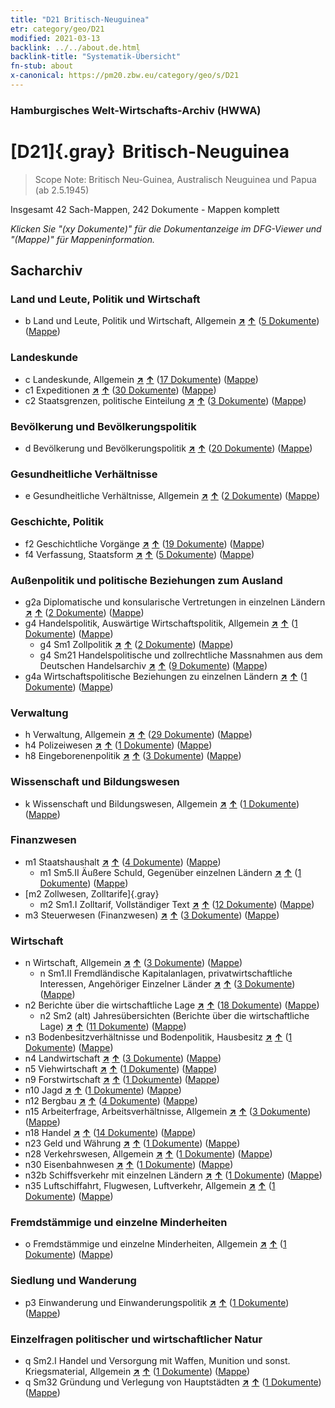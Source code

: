 ```yaml
---
title: "D21 Britisch-Neuguinea"
etr: category/geo/D21
modified: 2021-03-13
backlink: ../../about.de.html
backlink-title: "Systematik-Übersicht"
fn-stub: about
x-canonical: https://pm20.zbw.eu/category/geo/s/D21
---
```


### Hamburgisches Welt-Wirtschafts-Archiv (HWWA)
# [D21]{.gray}&#8201; Britisch-Neuguinea&#160; 


> Scope Note: Britisch Neu-Guinea, Australisch Neuguinea und Papua (ab 2.5.1945)



Insgesamt 42 Sach-Mappen, 242 Dokumente - Mappen komplett

_Klicken Sie "(xy Dokumente)" für die Dokumentanzeige im DFG-Viewer und "(Mappe)" für Mappeninformation._

## Sacharchiv




### Land und Leute, Politik und Wirtschaft

- b Land und Leute, Politik und Wirtschaft, Allgemein [**&nearr;**](../../../subject/i/144196/about.de.html "Land und Leute, Politik und Wirtschaft, Allgemein (in der ganzen Welt)") [**&uarr;**](../../../subject/about.de.html#b "Sachsystematik") (<a href="https://pm20.zbw.eu/dfgview/sh/141620,144196" title="über: Britisch-Neuguinea : Land und Leute, Politik und Wirtschaft, Allgemein" target="_blank">5 Dokumente</a>) ([Mappe](../../../../folder/sh/1416xx/141620/1441xx/144196/about.de.html))

### Landeskunde

- c Landeskunde, Allgemein [**&nearr;**](../../../subject/i/144199/about.de.html "Landeskunde, Allgemein (in der ganzen Welt)") [**&uarr;**](../../../subject/about.de.html#c "Sachsystematik") (<a href="https://pm20.zbw.eu/dfgview/sh/141620,144199" title="über: Britisch-Neuguinea : Landeskunde, Allgemein" target="_blank">17 Dokumente</a>) ([Mappe](../../../../folder/sh/1416xx/141620/1441xx/144199/about.de.html))
- c1 Expeditionen [**&nearr;**](../../../subject/i/144200/about.de.html "Expeditionen (in der ganzen Welt)") [**&uarr;**](../../../subject/about.de.html#c1 "Sachsystematik") (<a href="https://pm20.zbw.eu/dfgview/sh/141620,144200" title="über: Britisch-Neuguinea : Expeditionen" target="_blank">30 Dokumente</a>) ([Mappe](../../../../folder/sh/1416xx/141620/1442xx/144200/about.de.html))
- c2 Staatsgrenzen, politische Einteilung [**&nearr;**](../../../subject/i/144202/about.de.html "Staatsgrenzen, politische Einteilung (in der ganzen Welt)") [**&uarr;**](../../../subject/about.de.html#c2 "Sachsystematik") (<a href="https://pm20.zbw.eu/dfgview/sh/141620,144202" title="über: Britisch-Neuguinea : Staatsgrenzen, politische Einteilung" target="_blank">3 Dokumente</a>) ([Mappe](../../../../folder/sh/1416xx/141620/1442xx/144202/about.de.html))

### Bevölkerung und Bevölkerungspolitik

- d Bevölkerung und Bevölkerungspolitik [**&nearr;**](../../../subject/i/144221/about.de.html "Bevölkerung und Bevölkerungspolitik (in der ganzen Welt)") [**&uarr;**](../../../subject/about.de.html#d "Sachsystematik") (<a href="https://pm20.zbw.eu/dfgview/sh/141620,144221" title="über: Britisch-Neuguinea : Bevölkerung und Bevölkerungspolitik" target="_blank">20 Dokumente</a>) ([Mappe](../../../../folder/sh/1416xx/141620/1442xx/144221/about.de.html))

### Gesundheitliche Verhältnisse

- e Gesundheitliche Verhältnisse, Allgemein [**&nearr;**](../../../subject/i/144264/about.de.html "Gesundheitliche Verhältnisse, Allgemein (in der ganzen Welt)") [**&uarr;**](../../../subject/about.de.html#e "Sachsystematik") (<a href="https://pm20.zbw.eu/dfgview/sh/141620,144264" title="über: Britisch-Neuguinea : Gesundheitliche Verhältnisse, Allgemein" target="_blank">2 Dokumente</a>) ([Mappe](../../../../folder/sh/1416xx/141620/1442xx/144264/about.de.html))

### Geschichte, Politik

- f2 Geschichtliche Vorgänge [**&nearr;**](../../../subject/i/144286/about.de.html "Geschichtliche Vorgänge (in der ganzen Welt)") [**&uarr;**](../../../subject/about.de.html#f2 "Sachsystematik") (<a href="https://pm20.zbw.eu/dfgview/sh/141620,144286" title="über: Britisch-Neuguinea : Geschichtliche Vorgänge" target="_blank">19 Dokumente</a>) ([Mappe](../../../../folder/sh/1416xx/141620/1442xx/144286/about.de.html))
- f4 Verfassung, Staatsform [**&nearr;**](../../../subject/i/144355/about.de.html "Verfassung, Staatsform (in der ganzen Welt)") [**&uarr;**](../../../subject/about.de.html#f4 "Sachsystematik") (<a href="https://pm20.zbw.eu/dfgview/sh/141620,144355" title="über: Britisch-Neuguinea : Verfassung, Staatsform" target="_blank">5 Dokumente</a>) ([Mappe](../../../../folder/sh/1416xx/141620/1443xx/144355/about.de.html))

### Außenpolitik und politische Beziehungen zum Ausland

- g2a Diplomatische und konsularische Vertretungen in einzelnen Ländern [**&nearr;**](../../../subject/i/144466/about.de.html "Diplomatische und konsularische Vertretungen in einzelnen Ländern (in der ganzen Welt)") [**&uarr;**](../../../subject/about.de.html#g2a "Sachsystematik") (<a href="https://pm20.zbw.eu/dfgview/sh/141620,144466" title="über: Britisch-Neuguinea : Diplomatische und konsularische Vertretungen in einzelnen Ländern" target="_blank">2 Dokumente</a>) ([Mappe](../../../../folder/sh/1416xx/141620/1444xx/144466/about.de.html))
- g4 Handelspolitik, Auswärtige Wirtschaftspolitik, Allgemein [**&nearr;**](../../../subject/i/144470/about.de.html "Handelspolitik, Auswärtige Wirtschaftspolitik, Allgemein (in der ganzen Welt)") [**&uarr;**](../../../subject/about.de.html#g4 "Sachsystematik") (<a href="https://pm20.zbw.eu/dfgview/sh/141620,144470" title="über: Britisch-Neuguinea : Handelspolitik, Auswärtige Wirtschaftspolitik, Allgemein" target="_blank">1 Dokumente</a>) ([Mappe](../../../../folder/sh/1416xx/141620/1444xx/144470/about.de.html))
  - g4 Sm1 Zollpolitik [**&nearr;**](../../../subject/i/163419/about.de.html "Zollpolitik (in der ganzen Welt)") [**&uarr;**](../../../subject/about.de.html#g4_Sm1 "Sachsystematik") (<a href="https://pm20.zbw.eu/dfgview/sh/141620,163419" title="über: Britisch-Neuguinea : Zollpolitik" target="_blank">2 Dokumente</a>) ([Mappe](../../../../folder/sh/1416xx/141620/1634xx/163419/about.de.html))
  - g4 Sm21 Handelspolitische und zollrechtliche Massnahmen aus dem Deutschen Handelsarchiv [**&nearr;**](../../../subject/i/144492/about.de.html "Handelspolitische und zollrechtliche Massnahmen aus dem Deutschen Handelsarchiv (in der ganzen Welt)") [**&uarr;**](../../../subject/about.de.html#g4_Sm21 "Sachsystematik") (<a href="https://pm20.zbw.eu/dfgview/sh/141620,144492" title="über: Britisch-Neuguinea : Handelspolitische und zollrechtliche Massnahmen aus dem Deutschen Handelsarchiv" target="_blank">9 Dokumente</a>) ([Mappe](../../../../folder/sh/1416xx/141620/1444xx/144492/about.de.html))
- g4a Wirtschaftspolitische Beziehungen zu einzelnen Ländern [**&nearr;**](../../../subject/i/144531/about.de.html "Wirtschaftspolitische Beziehungen zu einzelnen Ländern (in der ganzen Welt)") [**&uarr;**](../../../subject/about.de.html#g4a "Sachsystematik") (<a href="https://pm20.zbw.eu/dfgview/sh/141620,144531" title="über: Britisch-Neuguinea : Wirtschaftspolitische Beziehungen zu einzelnen Ländern" target="_blank">1 Dokumente</a>) ([Mappe](../../../../folder/sh/1416xx/141620/1445xx/144531/about.de.html))

### Verwaltung

- h Verwaltung, Allgemein [**&nearr;**](../../../subject/i/144659/about.de.html "Verwaltung, Allgemein (in der ganzen Welt)") [**&uarr;**](../../../subject/about.de.html#h "Sachsystematik") (<a href="https://pm20.zbw.eu/dfgview/sh/141620,144659" title="über: Britisch-Neuguinea : Verwaltung, Allgemein" target="_blank">29 Dokumente</a>) ([Mappe](../../../../folder/sh/1416xx/141620/1446xx/144659/about.de.html))
- h4 Polizeiwesen [**&nearr;**](../../../subject/i/144666/about.de.html "Polizeiwesen (in der ganzen Welt)") [**&uarr;**](../../../subject/about.de.html#h4 "Sachsystematik") (<a href="https://pm20.zbw.eu/dfgview/sh/141620,144666" title="über: Britisch-Neuguinea : Polizeiwesen" target="_blank">1 Dokumente</a>) ([Mappe](../../../../folder/sh/1416xx/141620/1446xx/144666/about.de.html))
- h8 Eingeborenenpolitik [**&nearr;**](../../../subject/i/144692/about.de.html "Eingeborenenpolitik (in der ganzen Welt)") [**&uarr;**](../../../subject/about.de.html#h8 "Sachsystematik") (<a href="https://pm20.zbw.eu/dfgview/sh/141620,144692" title="über: Britisch-Neuguinea : Eingeborenenpolitik" target="_blank">3 Dokumente</a>) ([Mappe](../../../../folder/sh/1416xx/141620/1446xx/144692/about.de.html))

### Wissenschaft und Bildungswesen

- k Wissenschaft und Bildungswesen, Allgemein [**&nearr;**](../../../subject/i/144713/about.de.html "Wissenschaft und Bildungswesen, Allgemein (in der ganzen Welt)") [**&uarr;**](../../../subject/about.de.html#k "Sachsystematik") (<a href="https://pm20.zbw.eu/dfgview/sh/141620,144713" title="über: Britisch-Neuguinea : Wissenschaft und Bildungswesen, Allgemein" target="_blank">1 Dokumente</a>) ([Mappe](../../../../folder/sh/1416xx/141620/1447xx/144713/about.de.html))

### Finanzwesen

- m1 Staatshaushalt [**&nearr;**](../../../subject/i/144810/about.de.html "Staatshaushalt (in der ganzen Welt)") [**&uarr;**](../../../subject/about.de.html#m1 "Sachsystematik") (<a href="https://pm20.zbw.eu/dfgview/sh/141620,144810" title="über: Britisch-Neuguinea : Staatshaushalt" target="_blank">4 Dokumente</a>) ([Mappe](../../../../folder/sh/1416xx/141620/1448xx/144810/about.de.html))
  - m1 Sm5.II Äußere Schuld, Gegenüber einzelnen Ländern [**&nearr;**](../../../subject/i/144819/about.de.html "Äußere Schuld, Gegenüber einzelnen Ländern (in der ganzen Welt)") [**&uarr;**](../../../subject/about.de.html#m1_Sm5.II "Sachsystematik") (<a href="https://pm20.zbw.eu/dfgview/sh/141620,144819" title="über: Britisch-Neuguinea : Äußere Schuld, Gegenüber einzelnen Ländern" target="_blank">1 Dokumente</a>) ([Mappe](../../../../folder/sh/1416xx/141620/1448xx/144819/about.de.html))
- [m2 Zollwesen, Zolltarife]{.gray}
  - m2 Sm1.I Zolltarif, Vollständiger Text [**&nearr;**](../../../subject/i/144851/about.de.html "Zolltarif, Vollständiger Text (in der ganzen Welt)") [**&uarr;**](../../../subject/about.de.html#m2_Sm1.I "Sachsystematik") (<a href="https://pm20.zbw.eu/dfgview/sh/141620,144851" title="über: Britisch-Neuguinea : Zolltarif, Vollständiger Text" target="_blank">12 Dokumente</a>) ([Mappe](../../../../folder/sh/1416xx/141620/1448xx/144851/about.de.html))
- m3 Steuerwesen (Finanzwesen) [**&nearr;**](../../../subject/i/144868/about.de.html "Steuerwesen (Finanzwesen) (in der ganzen Welt)") [**&uarr;**](../../../subject/about.de.html#m3 "Sachsystematik") (<a href="https://pm20.zbw.eu/dfgview/sh/141620,144868" title="über: Britisch-Neuguinea : Steuerwesen (Finanzwesen)" target="_blank">3 Dokumente</a>) ([Mappe](../../../../folder/sh/1416xx/141620/1448xx/144868/about.de.html))

### Wirtschaft

- n Wirtschaft, Allgemein [**&nearr;**](../../../subject/i/144930/about.de.html "Wirtschaft, Allgemein (in der ganzen Welt)") [**&uarr;**](../../../subject/about.de.html#n "Sachsystematik") (<a href="https://pm20.zbw.eu/dfgview/sh/141620,144930" title="über: Britisch-Neuguinea : Wirtschaft, Allgemein" target="_blank">3 Dokumente</a>) ([Mappe](../../../../folder/sh/1416xx/141620/1449xx/144930/about.de.html))
  - n Sm1.II Fremdländische Kapitalanlagen, privatwirtschaftliche Interessen, Angehöriger Einzelner Länder [**&nearr;**](../../../subject/i/145775/about.de.html "Fremdländische Kapitalanlagen, privatwirtschaftliche Interessen, Angehöriger Einzelner Länder (in der ganzen Welt)") [**&uarr;**](../../../subject/about.de.html#n_Sm1.II "Sachsystematik") (<a href="https://pm20.zbw.eu/dfgview/sh/141620,145775" title="über: Britisch-Neuguinea : Fremdländische Kapitalanlagen, privatwirtschaftliche Interessen, Angehöriger Einzelner Länder" target="_blank">3 Dokumente</a>) ([Mappe](../../../../folder/sh/1416xx/141620/1457xx/145775/about.de.html))
- n2 Berichte über die wirtschaftliche Lage [**&nearr;**](../../../subject/i/144972/about.de.html "Berichte über die wirtschaftliche Lage (in der ganzen Welt)") [**&uarr;**](../../../subject/about.de.html#n2 "Sachsystematik") (<a href="https://pm20.zbw.eu/dfgview/sh/141620,144972" title="über: Britisch-Neuguinea : Berichte über die wirtschaftliche Lage" target="_blank">18 Dokumente</a>) ([Mappe](../../../../folder/sh/1416xx/141620/1449xx/144972/about.de.html))
  - n2 Sm2 (alt) Jahresübersichten (Berichte über die wirtschaftliche Lage) [**&nearr;**](../../../subject/i/144974/about.de.html "Jahresübersichten (Berichte über die wirtschaftliche Lage) (in der ganzen Welt)") [**&uarr;**](../../../subject/about.de.html#n2_Sm2_(alt) "Sachsystematik") (<a href="https://pm20.zbw.eu/dfgview/sh/141620,144974" title="über: Britisch-Neuguinea : Jahresübersichten (Berichte über die wirtschaftliche Lage)" target="_blank">11 Dokumente</a>) ([Mappe](../../../../folder/sh/1416xx/141620/1449xx/144974/about.de.html))
- n3 Bodenbesitzverhältnisse und Bodenpolitik, Hausbesitz [**&nearr;**](../../../subject/i/145027/about.de.html "Bodenbesitzverhältnisse und Bodenpolitik, Hausbesitz (in der ganzen Welt)") [**&uarr;**](../../../subject/about.de.html#n3 "Sachsystematik") (<a href="https://pm20.zbw.eu/dfgview/sh/141620,145027" title="über: Britisch-Neuguinea : Bodenbesitzverhältnisse und Bodenpolitik, Hausbesitz" target="_blank">1 Dokumente</a>) ([Mappe](../../../../folder/sh/1416xx/141620/1450xx/145027/about.de.html))
- n4 Landwirtschaft [**&nearr;**](../../../subject/i/145048/about.de.html "Landwirtschaft (in der ganzen Welt)") [**&uarr;**](../../../subject/about.de.html#n4 "Sachsystematik") (<a href="https://pm20.zbw.eu/dfgview/sh/141620,145048" title="über: Britisch-Neuguinea : Landwirtschaft" target="_blank">3 Dokumente</a>) ([Mappe](../../../../folder/sh/1416xx/141620/1450xx/145048/about.de.html))
- n5 Viehwirtschaft [**&nearr;**](../../../subject/i/145069/about.de.html "Viehwirtschaft (in der ganzen Welt)") [**&uarr;**](../../../subject/about.de.html#n5 "Sachsystematik") (<a href="https://pm20.zbw.eu/dfgview/sh/141620,145069" title="über: Britisch-Neuguinea : Viehwirtschaft" target="_blank">1 Dokumente</a>) ([Mappe](../../../../folder/sh/1416xx/141620/1450xx/145069/about.de.html))
- n9 Forstwirtschaft [**&nearr;**](../../../subject/i/145074/about.de.html "Forstwirtschaft (in der ganzen Welt)") [**&uarr;**](../../../subject/about.de.html#n9 "Sachsystematik") (<a href="https://pm20.zbw.eu/dfgview/sh/141620,145074" title="über: Britisch-Neuguinea : Forstwirtschaft" target="_blank">1 Dokumente</a>) ([Mappe](../../../../folder/sh/1416xx/141620/1450xx/145074/about.de.html))
- n10 Jagd [**&nearr;**](../../../subject/i/145075/about.de.html "Jagd (in der ganzen Welt)") [**&uarr;**](../../../subject/about.de.html#n10 "Sachsystematik") (<a href="https://pm20.zbw.eu/dfgview/sh/141620,145075" title="über: Britisch-Neuguinea : Jagd" target="_blank">1 Dokumente</a>) ([Mappe](../../../../folder/sh/1416xx/141620/1450xx/145075/about.de.html))
- n12 Bergbau [**&nearr;**](../../../subject/i/145083/about.de.html "Bergbau (in der ganzen Welt)") [**&uarr;**](../../../subject/about.de.html#n12 "Sachsystematik") (<a href="https://pm20.zbw.eu/dfgview/sh/141620,145083" title="über: Britisch-Neuguinea : Bergbau" target="_blank">4 Dokumente</a>) ([Mappe](../../../../folder/sh/1416xx/141620/1450xx/145083/about.de.html))
- n15 Arbeiterfrage, Arbeitsverhältnisse, Allgemein [**&nearr;**](../../../subject/i/145155/about.de.html "Arbeiterfrage, Arbeitsverhältnisse, Allgemein (in der ganzen Welt)") [**&uarr;**](../../../subject/about.de.html#n15 "Sachsystematik") (<a href="https://pm20.zbw.eu/dfgview/sh/141620,145155" title="über: Britisch-Neuguinea : Arbeiterfrage, Arbeitsverhältnisse, Allgemein" target="_blank">3 Dokumente</a>) ([Mappe](../../../../folder/sh/1416xx/141620/1451xx/145155/about.de.html))
- n18 Handel [**&nearr;**](../../../subject/i/145262/about.de.html "Handel (in der ganzen Welt)") [**&uarr;**](../../../subject/about.de.html#n18 "Sachsystematik") (<a href="https://pm20.zbw.eu/dfgview/sh/141620,145262" title="über: Britisch-Neuguinea : Handel" target="_blank">14 Dokumente</a>) ([Mappe](../../../../folder/sh/1416xx/141620/1452xx/145262/about.de.html))
- n23 Geld und Währung [**&nearr;**](../../../subject/i/145305/about.de.html "Geld und Währung (in der ganzen Welt)") [**&uarr;**](../../../subject/about.de.html#n23 "Sachsystematik") (<a href="https://pm20.zbw.eu/dfgview/sh/141620,145305" title="über: Britisch-Neuguinea : Geld und Währung" target="_blank">1 Dokumente</a>) ([Mappe](../../../../folder/sh/1416xx/141620/1453xx/145305/about.de.html))
- n28 Verkehrswesen, Allgemein [**&nearr;**](../../../subject/i/145509/about.de.html "Verkehrswesen, Allgemein (in der ganzen Welt)") [**&uarr;**](../../../subject/about.de.html#n28 "Sachsystematik") (<a href="https://pm20.zbw.eu/dfgview/sh/141620,145509" title="über: Britisch-Neuguinea : Verkehrswesen, Allgemein" target="_blank">1 Dokumente</a>) ([Mappe](../../../../folder/sh/1416xx/141620/1455xx/145509/about.de.html))
- n30 Eisenbahnwesen [**&nearr;**](../../../subject/i/145531/about.de.html "Eisenbahnwesen (in der ganzen Welt)") [**&uarr;**](../../../subject/about.de.html#n30 "Sachsystematik") (<a href="https://pm20.zbw.eu/dfgview/sh/141620,145531" title="über: Britisch-Neuguinea : Eisenbahnwesen" target="_blank">1 Dokumente</a>) ([Mappe](../../../../folder/sh/1416xx/141620/1455xx/145531/about.de.html))
- n32b Schiffsverkehr mit einzelnen Ländern [**&nearr;**](../../../subject/i/145645/about.de.html "Schiffsverkehr mit einzelnen Ländern (in der ganzen Welt)") [**&uarr;**](../../../subject/about.de.html#n32b "Sachsystematik") (<a href="https://pm20.zbw.eu/dfgview/sh/141620,145645" title="über: Britisch-Neuguinea : Schiffsverkehr mit einzelnen Ländern" target="_blank">1 Dokumente</a>) ([Mappe](../../../../folder/sh/1416xx/141620/1456xx/145645/about.de.html))
- n35 Luftschiffahrt, Flugwesen, Luftverkehr, Allgemein [**&nearr;**](../../../subject/i/145681/about.de.html "Luftschiffahrt, Flugwesen, Luftverkehr, Allgemein (in der ganzen Welt)") [**&uarr;**](../../../subject/about.de.html#n35 "Sachsystematik") (<a href="https://pm20.zbw.eu/dfgview/sh/141620,145681" title="über: Britisch-Neuguinea : Luftschiffahrt, Flugwesen, Luftverkehr, Allgemein" target="_blank">1 Dokumente</a>) ([Mappe](../../../../folder/sh/1416xx/141620/1456xx/145681/about.de.html))

### Fremdstämmige und einzelne Minderheiten

- o Fremdstämmige und einzelne Minderheiten, Allgemein [**&nearr;**](../../../subject/i/145908/about.de.html "Fremdstämmige und einzelne Minderheiten, Allgemein (in der ganzen Welt)") [**&uarr;**](../../../subject/about.de.html#o "Sachsystematik") (<a href="https://pm20.zbw.eu/dfgview/sh/141620,145908" title="über: Britisch-Neuguinea : Fremdstämmige und einzelne Minderheiten, Allgemein" target="_blank">1 Dokumente</a>) ([Mappe](../../../../folder/sh/1416xx/141620/1459xx/145908/about.de.html))

### Siedlung und Wanderung

- p3 Einwanderung und Einwanderungspolitik [**&nearr;**](../../../subject/i/145917/about.de.html "Einwanderung und Einwanderungspolitik (in der ganzen Welt)") [**&uarr;**](../../../subject/about.de.html#p3 "Sachsystematik") (<a href="https://pm20.zbw.eu/dfgview/sh/141620,145917" title="über: Britisch-Neuguinea : Einwanderung und Einwanderungspolitik" target="_blank">1 Dokumente</a>) ([Mappe](../../../../folder/sh/1416xx/141620/1459xx/145917/about.de.html))

### Einzelfragen politischer und wirtschaftlicher Natur

- q Sm2.I Handel und Versorgung mit Waffen, Munition und sonst. Kriegsmaterial, Allgemein [**&nearr;**](../../../subject/i/145942/about.de.html "Handel und Versorgung mit Waffen, Munition und sonst. Kriegsmaterial, Allgemein (in der ganzen Welt)") [**&uarr;**](../../../subject/about.de.html#q_Sm2.I "Sachsystematik") (<a href="https://pm20.zbw.eu/dfgview/sh/141620,145942" title="über: Britisch-Neuguinea : Handel und Versorgung mit Waffen, Munition und sonst. Kriegsmaterial, Allgemein" target="_blank">1 Dokumente</a>) ([Mappe](../../../../folder/sh/1416xx/141620/1459xx/145942/about.de.html))
- q Sm32 Gründung und Verlegung von Hauptstädten [**&nearr;**](../../../subject/i/145984/about.de.html "Gründung und Verlegung von Hauptstädten (in der ganzen Welt)") [**&uarr;**](../../../subject/about.de.html#q_Sm32 "Sachsystematik") (<a href="https://pm20.zbw.eu/dfgview/sh/141620,145984" title="über: Britisch-Neuguinea : Gründung und Verlegung von Hauptstädten" target="_blank">1 Dokumente</a>) ([Mappe](../../../../folder/sh/1416xx/141620/1459xx/145984/about.de.html))


